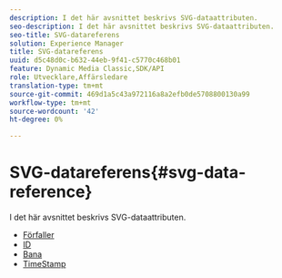 ```yaml
---
description: I det här avsnittet beskrivs SVG-dataattributen.
seo-description: I det här avsnittet beskrivs SVG-dataattributen.
seo-title: SVG-datareferens
solution: Experience Manager
title: SVG-datareferens
uuid: d5c48d0c-b632-44eb-9f41-c5770c468b01
feature: Dynamic Media Classic,SDK/API
role: Utvecklare,Affärsledare
translation-type: tm+mt
source-git-commit: 469d1a5c43a972116a8a2efb0de5708800130a99
workflow-type: tm+mt
source-wordcount: '42'
ht-degree: 0%

---
```



# SVG-datareferens{#svg-data-reference}

I det här avsnittet beskrivs SVG-dataattributen.

* [Förfaller](r-expiration-svg.md)
* [ID](r-id-svg.md)
* [Bana](r-path-svg.md)
* [TimeStamp](r-timestamp-svg.md)
